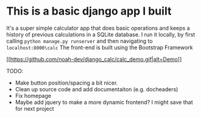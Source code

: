 # This is a basic django app I built
It's a super simple calculator app that does basic operations and keeps a history of previous calculations in a SQLite database. 
I run it locally, by first calling `python manage.py runserver` and then navigating to `localhost:8000\calc` 
The front-end is built using the Bootstrap Framework

[[https://github.com/noah-dev/django_calc/calc_demo.gif|alt=Demo]]

TODO:
* Make button position/spacing a bit nicer.
* Clean up source code and add documentaiton (e.g. docheaders)
* Fix homepage 
* Maybe add jquery to make a more dynamic frontend? I might save that for next project
